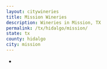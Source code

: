 ```yaml
---
layout: citywineries
title: Mission Wineries
description: Wineries in Mission, TX
permalink: /tx/hidalgo/mission/
state: tx
county: hidalgo
city: mission
---
```

-
